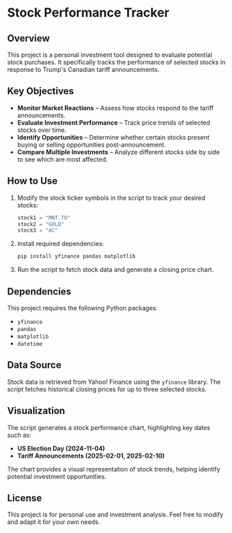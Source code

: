 # Stock Performance Tracker

## Overview
This project is a personal investment tool designed to evaluate potential stock purchases. It specifically tracks the performance of selected stocks in response to Trump's Canadian tariff announcements.

## Key Objectives
- **Monitor Market Reactions** – Assess how stocks respond to the tariff announcements.
- **Evaluate Investment Performance** – Track price trends of selected stocks over time.
- **Identify Opportunities** – Determine whether certain stocks present buying or selling opportunities post-announcement.
- **Compare Multiple Investments** – Analyze different stocks side by side to see which are most affected.

## How to Use
1. Modify the stock ticker symbols in the script to track your desired stocks:
    ```python
    stock1 = "MNT.TO"
    stock2 = "GOLD"
    stock3 = "AC"
    ```
2. Install required dependencies:
    ```bash
    pip install yfinance pandas matplotlib
    ```
3. Run the script to fetch stock data and generate a closing price chart.

## Dependencies
This project requires the following Python packages:
- `yfinance`
- `pandas`
- `matplotlib`
- `datetime`

## Data Source
Stock data is retrieved from Yahoo! Finance using the `yfinance` library. The script fetches historical closing prices for up to three selected stocks.

## Visualization
The script generates a stock performance chart, highlighting key dates such as:
- **US Election Day (2024-11-04)**
- **Tariff Announcements (2025-02-01, 2025-02-10)**

The chart provides a visual representation of stock trends, helping identify potential investment opportunities.

## License
This project is for personal use and investment analysis. Feel free to modify and adapt it for your own needs.
